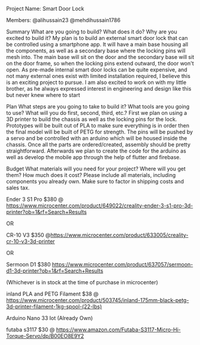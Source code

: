 Project Name:
Smart Door Lock

Members:
@alihussain23
@mehdihussain1786

Summary
What are you going to build? What does it do? Why are you excited to build it?
My plan is to build an external smart door lock that can be controlled using a smartphone app. It will have a main base housing all the components, as well as a secondary base where the locking pins will mesh into. The main base will sit on the door and the secondary base will sit on the door frame, so when the locking pins extend outward, the door won't open.  As pre-made internal smart door locks can be quite expensive, and not many external ones exist with limited installation required, I believe this is an exciting project to pursue. I am also excited to work on with my little brother, as he always expressed interest in engineering and design like this but never knew where to start  

Plan
What steps are you going to take to build it? What tools are you going to use? What will you do first, second, third, etc.?
First we plan on using a 3D printer to build the chassis as well as the locking pins for the lock. Prototypes will be built out of PLA to make sure everything is in order then the final model will be built of PETG for strength. The pins will be pushed by a servo and be controlled with an arduino which will be housed inside the chassis. Once all the parts are ordered/created, assembly should be pretty straightforward. Afterwards we plan to create the code for the arduino as well as develop the mobile app through the help of flutter and firebase. 

Budget
What materials will you need for your project? Where will you get them? How much does it cost? Please include all materials, including components you already own. Make sure to factor in shipping costs and sales tax.

Ender 3 S1 Pro $380 @ https://www.microcenter.com/product/649022/creality-ender-3-s1-pro-3d-printer?ob=1&rf=Search+Results

OR

CR-10 V3 $350 @https://www.microcenter.com/product/633005/creality-cr-10-v3-3d-printer

OR

Sermoon D1 $380
https://www.microcenter.com/product/637057/sermoon-d1-3d-printer?ob=1&rf=Search+Results

(Whichever is in stock at the time of purchase in microcenter)

inland PLA and PETG Filament $38 @ https://www.microcenter.com/product/503745/inland-175mm-black-petg-3d-printer-filament-1kg-spool-(22-lbs)


Arduino Nano 33 Iot (Already Own)

futaba s3117 $30 @ https://www.amazon.com/Futaba-S3117-Micro-Hi-Torque-Servo/dp/B00EO8E9Y2
